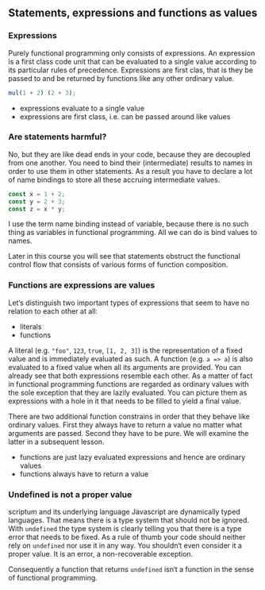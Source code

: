 ## Statements, expressions and functions as values

### Expressions

Purely functional programming only consists of expressions. An expression is a first class code unit that can be evaluated to a single value according to its particular rules of precedence. Expressions are first clas, that is they be passed to and be returned by functions like any other ordinary value.

```Javascript
mul(1 + 2) (2 + 3);
```

* expressions evaluate to a single value
* expressions are first class, i.e. can be passed around like values

### Are statements harmful?

No, but they are like dead ends in your code, because they are decoupled from one another. You need to bind their (intermediate) results to names in order to use them in other statements. As a result you have to declare a lot of name bindings to store all these accruing intermediate values.

```Javascript
const x = 1 + 2;
const y = 2 + 3;
const z = x * y;
```

I use the term name binding instead of variable, because there is no such thing as variables in functional programming. All we can do is bind values to names.

Later in this course you will see that statements obstruct the functional control flow that consists of various forms of function composition.

### Functions are expressions are values

Let‘s distinguish two important types of expressions that seem to have no relation to each other at all:

* literals
* functions

A literal (e.g. `"foo"`, `123`, `true`, `[1, 2, 3]`) is the representation of a fixed value and is immediately evaluated as such. A function (e.g. `a => a`) is also evaluated to a fixed value when all its arguments are provided. You can already see that both expressions resemble each other. As a matter of fact in functional programming functions are regarded as ordinary values with the sole exception that they are lazily evaluated. You can picture them as expressions with a hole in it that needs to be filled to yield a final value.

There are two additional function constrains in order that they behave like ordinary values. First they always have to return a value no matter what arguments are passed. Second they have to be pure. We will examine the latter in a subsequent lesson.

* functions are just lazy evaluated expressions and hence are ordinary values
* functions always have to return a value

### Undefined is not a proper value

scriptum and its underlying language Javascript are dynamically typed languages. That means there is a type system that should not be ignored. With `undefined` the type system is clearly telling you that there is a type error that needs to be fixed. As a rule of thumb your code should neither rely on `undefined` nor use it in any way. You shouldn‘t even consider it a proper value. It is an error, a non-recoverable exception.

Consequently a function that returns `undefined` isn‘t a function in the sense of functional programming.
